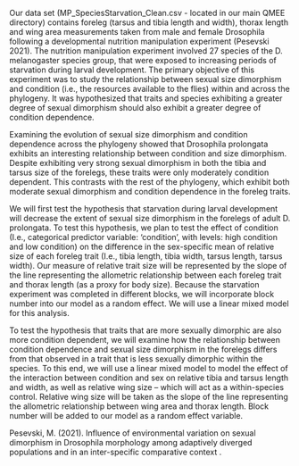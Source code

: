 
Our data set (MP_SpeciesStarvation_Clean.csv - located in our main QMEE directory) contains foreleg (tarsus and tibia length and width), thorax length and wing area measurements taken from male and female Drosophila following a developmental nutrition manipulation experiment (Pesevski 2021). The nutrition manipulation experiment involved 27 species of the D. melanogaster species group, that were exposed to increasing periods of starvation during larval development. The primary objective of this experiment was to study the relationship between sexual size dimorphism and condition (i.e., the resources available to the flies) within and across the phylogeny. It was hypothesized that traits and species exhibiting a greater degree of sexual dimorphism should also exhibit a greater degree of condition dependence.

Examining the evolution of sexual size dimorphism and condition dependence across the phylogeny showed that Drosophila prolongata exhibits an interesting relationship between condition and size dimorphism. Despite exhibiting very strong sexual dimorphism in both the tibia and tarsus size of the forelegs, these traits were only moderately condition dependent. This contrasts with the rest of the phylogeny, which exhibit both moderate sexual dimorphism and condition dependence in the foreleg traits. 

We will first test the hypothesis that starvation during larval development will decrease the extent of sexual size dimorphism in the forelegs of adult D. prolongata. To test this hypothesis, we plan to test the effect of condition (I.e., categorical predictor variable: ‘condition’, with levels: high condition and low condition) on the difference in the sex-specific mean of relative size of each foreleg trait (I.e., tibia length, tibia width, tarsus length, tarsus width). Our measure of relative trait size will be represented by the slope of the line representing the allometric relationship between each foreleg trait and thorax length (as a proxy for body size). Because the starvation experiment was completed in different blocks, we will incorporate block number into our model as a random effect.  We will use a linear mixed model for this analysis.  

To test the hypothesis that traits that are more sexually dimorphic are also more condition dependent, we will examine how the relationship between condition dependence and sexual size dimorphism in the forelegs differs from that observed in a trait that is less sexually dimorphic within the species. To this end, we will use a linear mixed model to model the effect of the interaction between condition and sex on relative tibia and tarsus length and width, as well as relative wing size – which will act as a within-species control. Relative wing size will be taken as the slope of the line representing the allometric relationship between wing area and thorax length. Block number will be added to our model as a random effect variable. 

Pesevski, M. (2021). Influence of environmental variation on sexual dimorphism in Drosophila morphology among adaptively diverged populations and in an inter-specific comparative context .

